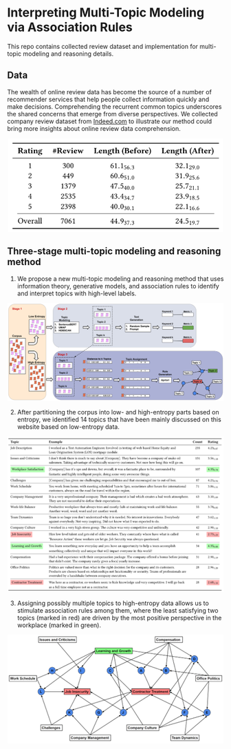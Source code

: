# Interpreting Multi-Topic Modeling via Association Rules

This repo contains collected review dataset and implementation for multi-topic modeling and reasoning details.

## Data

The wealth of online review data has become the source of a number of recommender services that help people collect information quickly and make decisions. Comprehending the recurrent common topics underscores the shared concerns that emerge from diverse perspectives. We collected company review dataset from [Indeed.com](https://indeed.com/) to illustrate our method could bring more insights about online review data comprehension.

 <p align="center"><img src="./figure/dataset.png" width = 500> </center>


## Three-stage multi-topic modeling and reasoning method

1. We propose a new multi-topic modeling and reasoning method that uses information theory, generative models, and association rules to identify and interpret topics with high-level labels.

 <p align="center"><img src="./figure/pipeline.png" width = 800> </center>

2. After partitioning the corpus into low- and high-entropy parts based on entropy, we identified 14 topics that have been mainly discussed on this website based on low-entropy data.

 <p align="center"><img src="./figure/main_topics.png" width = 800> </center>

3. Assigning possibly multiple topics to high-entropy data allows us to stimulate association rules among them, where the least satisfying two topics (marked in red) are driven by the most positive perspective in the workplace (marked in green).

 <p align="center"><img src="./figure/association_rule.png" width = 700> </center>

